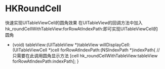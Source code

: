 # HKRoundCell
快速实现UITableViewCell的圆角效果
在UITableView的回调方法中加入hk_roundCellWithTableView:forRowAtIndexPath:即可实现UITableViewCell的圆角

- (void) tableView:(UITableView *)tableView willDisplayCell:(UITableViewCell *)cell forRowAtIndexPath:(NSIndexPath *)indexPath{
    //只需要在此调用圆角显示方法
    [cell hk_roundCellWithTableView:tableView forRowAtIndexPath:indexPath];
}
